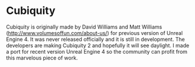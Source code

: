 # Cubiquity
Cubiquity is originally made by David Williams and Matt Williams (http://www.volumesoffun.com/about-us/) for previous version of Unreal Engine 4. It was never released officially and it is still in development. The developers are making Cubiquity 2 and hopefully it will see daylight.  I made a port for recent version Unreal Engine 4 so the community can profit from this marvelous piece of work.
